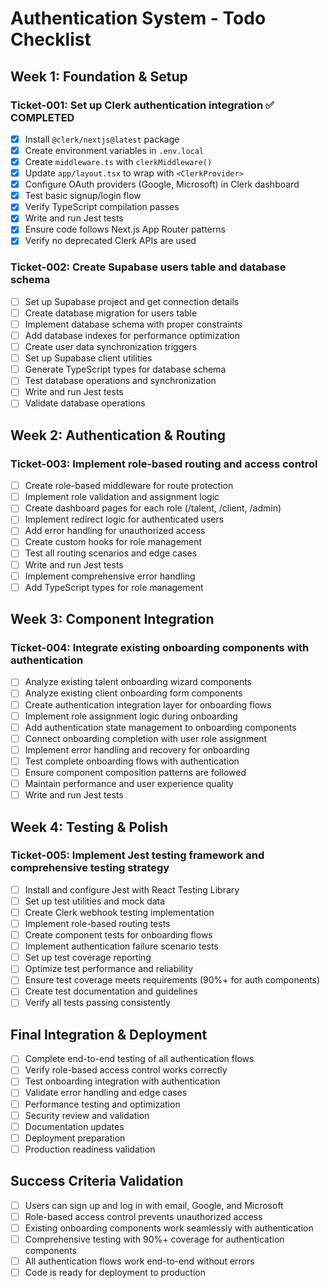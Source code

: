 # Authentication System - Todo Checklist

## Week 1: Foundation & Setup

### Ticket-001: Set up Clerk authentication integration ✅ COMPLETED
- [x] Install `@clerk/nextjs@latest` package
- [x] Create environment variables in `.env.local`
- [x] Create `middleware.ts` with `clerkMiddleware()`
- [x] Update `app/layout.tsx` to wrap with `<ClerkProvider>`
- [x] Configure OAuth providers (Google, Microsoft) in Clerk dashboard
- [x] Test basic signup/login flow
- [x] Verify TypeScript compilation passes
- [x] Write and run Jest tests
- [x] Ensure code follows Next.js App Router patterns
- [x] Verify no deprecated Clerk APIs are used

### Ticket-002: Create Supabase users table and database schema
- [ ] Set up Supabase project and get connection details
- [ ] Create database migration for users table
- [ ] Implement database schema with proper constraints
- [ ] Add database indexes for performance optimization
- [ ] Create user data synchronization triggers
- [ ] Set up Supabase client utilities
- [ ] Generate TypeScript types for database schema
- [ ] Test database operations and synchronization
- [ ] Write and run Jest tests
- [ ] Validate database operations

## Week 2: Authentication & Routing

### Ticket-003: Implement role-based routing and access control
- [ ] Create role-based middleware for route protection
- [ ] Implement role validation and assignment logic
- [ ] Create dashboard pages for each role (/talent, /client, /admin)
- [ ] Implement redirect logic for authenticated users
- [ ] Add error handling for unauthorized access
- [ ] Create custom hooks for role management
- [ ] Test all routing scenarios and edge cases
- [ ] Write and run Jest tests
- [ ] Implement comprehensive error handling
- [ ] Add TypeScript types for role management

## Week 3: Component Integration

### Ticket-004: Integrate existing onboarding components with authentication
- [ ] Analyze existing talent onboarding wizard components
- [ ] Analyze existing client onboarding form components
- [ ] Create authentication integration layer for onboarding flows
- [ ] Implement role assignment logic during onboarding
- [ ] Add authentication state management to onboarding components
- [ ] Connect onboarding completion with user role assignment
- [ ] Implement error handling and recovery for onboarding
- [ ] Test complete onboarding flows with authentication
- [ ] Ensure component composition patterns are followed
- [ ] Maintain performance and user experience quality
- [ ] Write and run Jest tests

## Week 4: Testing & Polish

### Ticket-005: Implement Jest testing framework and comprehensive testing strategy
- [ ] Install and configure Jest with React Testing Library
- [ ] Set up test utilities and mock data
- [ ] Create Clerk webhook testing implementation
- [ ] Implement role-based routing tests
- [ ] Create component tests for onboarding flows
- [ ] Implement authentication failure scenario tests
- [ ] Set up test coverage reporting
- [ ] Optimize test performance and reliability
- [ ] Ensure test coverage meets requirements (90%+ for auth components)
- [ ] Create test documentation and guidelines
- [ ] Verify all tests passing consistently

## Final Integration & Deployment
- [ ] Complete end-to-end testing of all authentication flows
- [ ] Verify role-based access control works correctly
- [ ] Test onboarding integration with authentication
- [ ] Validate error handling and edge cases
- [ ] Performance testing and optimization
- [ ] Security review and validation
- [ ] Documentation updates
- [ ] Deployment preparation
- [ ] Production readiness validation

## Success Criteria Validation
- [ ] Users can sign up and log in with email, Google, and Microsoft
- [ ] Role-based access control prevents unauthorized access
- [ ] Existing onboarding components work seamlessly with authentication
- [ ] Comprehensive testing with 90%+ coverage for authentication components
- [ ] All authentication flows work end-to-end without errors
- [ ] Code is ready for deployment to production 